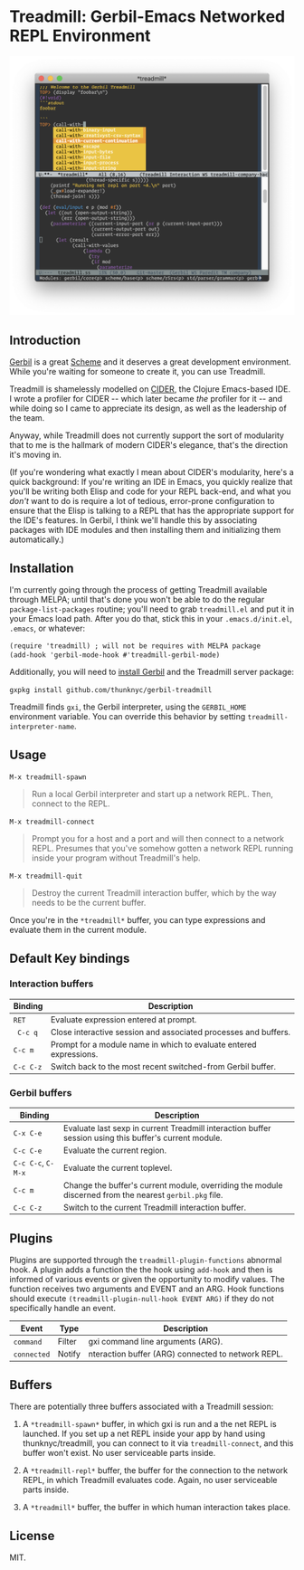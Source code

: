 # Treadmill: Gerbil-Emacs Networked REPL Environment

![Gerbil Screenshot](/doc/screenshot.png?raw=true "Gerbil in action, New Year's Eve, 2018")

## Introduction

[Gerbil](https://cons.io) is a great [Scheme](https://schemers.org)
and it deserves a great development environment. While you're waiting
for someone to create it, you can use Treadmill.

Treadmill is shamelessly modelled on
[CIDER](https://cider.readthedocs.io/en/latest/), the Clojure
Emacs-based IDE. I wrote a profiler for CIDER -- which later became
_the_ profiler for it -- and while doing so I came to appreciate its
design, as well as the leadership of the team.

Anyway, while Treadmill does not currently support the sort of
modularity that to me is the hallmark of modern CIDER's elegance,
that's the direction it's moving in.

(If you're wondering what exactly I mean about CIDER's modularity,
here's a quick background: If you're writing an IDE in Emacs, you
quickly realize that you'll be writing both Elisp and code for your
REPL back-end, and what you _don't_ want to do is require a lot of
tedious, error-prone configuration to ensure that the Elisp is talking
to a REPL that has the appropriate support for the IDE's features. In
Gerbil, I think we'll handle this by associating packages with IDE
modules and then installing them and initializing them automatically.)

## Installation

I'm currently going through the process of getting Treadmill available
through MELPA; until that's done you won't be able to do the regular
`package-list-packages` routine; you'll need to grab `treadmill.el`
and put it in your Emacs load path. After you do that, stick this in
your `.emacs.d/init.el`, `.emacs`, or whatever:

```
(require 'treadmill) ; will not be requires with MELPA package
(add-hook 'gerbil-mode-hook #'treadmill-gerbil-mode)

```

Additionally, you will need to [install
Gerbil](https://cons.io/guide/) and the Treadmill server package:

`gxpkg install github.com/thunknyc/gerbil-treadmill`

Treadmill finds `gxi`, the Gerbil interpreter, using the `GERBIL_HOME`
environment variable. You can override this behavior by setting
`treadmill-interpreter-name`.

## Usage

`M-x treadmill-spawn`

> Run a local Gerbil interpreter and start up a network REPL. Then,
  connect to the REPL.

`M-x treadmill-connect`

> Prompt you for a host and a port and will then connect to a network
  REPL. Presumes that you've somehow gotten a network REPL running
  inside your program without Treadmill's help.

`M-x treadmill-quit`

> Destroy the current Treadmill interaction buffer, which by the way
  needs to be the current buffer.

Once you're in the `*treadmill*` buffer, you can type expressions and
evaluate them in the current module.

## Default Key bindings

### Interaction buffers

| Binding | Description |
| --- | --- |
| `RET` | Evaluate expression entered at prompt. |
| ` C-c q` | Close interactive session and associated processes and buffers. |
| `C-c m` | Prompt for a module name in which to evaluate entered expressions. |
| `C-c C-z` | Switch back to the most recent switched-from Gerbil buffer. |

### Gerbil buffers

| Binding | Description |
| --- | --- |
| `C-x C-e` | Evaluate last sexp in current Treadmill interaction buffer session using this buffer's current module. |
| `C-c C-e` | Evaluate the current region. |
| `C-c C-c`, `C-M-x` | Evaluate the current toplevel. |
| `C-c m` | Change the buffer's current module, overriding the module discerned from the nearest `gerbil.pkg` file. |
| `C-c C-z` | Switch to the current Treadmill interaction buffer. |

## Plugins

Plugins are supported through the `treadmill-plugin-functions`
abnormal hook. A plugin adds a function the the hook using `add-hook`
and then is informed of various events or given the opportunity to
modify values. The function receives two arguments and EVENT and an
ARG. Hook functions should execute `(treadmill-plugin-null-hook EVENT
ARG)` if they do not specifically handle an event.

| Event | Type | Description |
| --- | --- | --- |
| `command` | Filter | gxi command line arguments (ARG). |
| `connected` | Notify | nteraction buffer (ARG) connected to network REPL. |

## Buffers

There are potentially three buffers associated with a Treadmill session:

1. A `*treadmill-spawn*` buffer, in which gxi is run and a the net
REPL is launched. If you set up a net REPL inside your app by hand
using thunknyc/treadmill, you can connect to it via
`treadmill-connect`, and this buffer won't exist. No user serviceable
parts inside.

2. A `*treadmill-repl*` buffer, the buffer for the connection to the
network REPL, in which Treadmill evaluates code. Again, no user
serviceable parts inside.

3. A `*treadmill*` buffer, the buffer in which human interaction takes
place.

## License

MIT.
